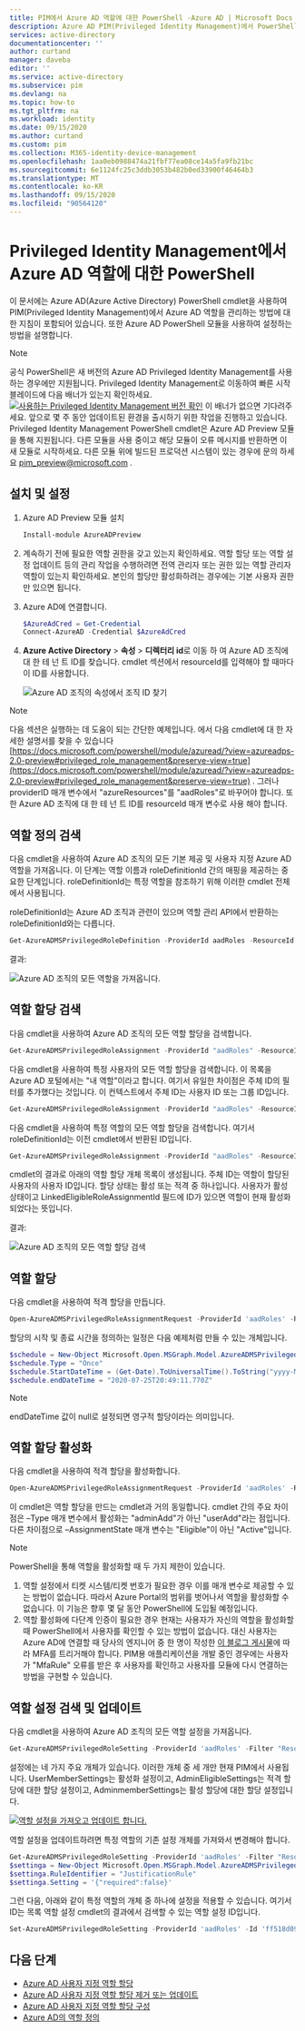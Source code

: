 ```yaml
---
title: PIM에서 Azure AD 역할에 대한 PowerShell -Azure AD | Microsoft Docs
description: Azure AD PIM(Privileged Identity Management)에서 PowerShell cmdlet을 사용하여 Azure AD 역할을 관리합니다.
services: active-directory
documentationcenter: ''
author: curtand
manager: daveba
editor: ''
ms.service: active-directory
ms.subservice: pim
ms.devlang: na
ms.topic: how-to
ms.tgt_pltfrm: na
ms.workload: identity
ms.date: 09/15/2020
ms.author: curtand
ms.custom: pim
ms.collection: M365-identity-device-management
ms.openlocfilehash: 1aa0eb0988474a21fbf77ea08ce14a5fa9fb21bc
ms.sourcegitcommit: 6e1124fc25c3ddb3053b482b0ed33900f46464b3
ms.translationtype: MT
ms.contentlocale: ko-KR
ms.lasthandoff: 09/15/2020
ms.locfileid: "90564120"
---
```

# <a name="powershell-for-azure-ad-roles-in-privileged-identity-management"></a>Privileged Identity Management에서 Azure AD 역할에 대한 PowerShell

이 문서에는 Azure AD(Azure Active Directory) PowerShell cmdlet을 사용하여 PIM(Privileged Identity Management)에서 Azure AD 역할을 관리하는 방법에 대한 지침이 포함되어 있습니다. 또한 Azure AD PowerShell 모듈을 사용하여 설정하는 방법을 설명합니다.

> [!Note]
> 공식 PowerShell은 새 버전의 Azure AD Privileged Identity Management를 사용하는 경우에만 지원됩니다. Privileged Identity Management로 이동하여 빠른 시작 블레이드에 다음 배너가 있는지 확인하세요.
> [![사용하는 Privileged Identity Management 버전 확인](media/pim-how-to-add-role-to-user/pim-new-version.png "Azure AD > Privileged Identity Management 선택")](media/pim-how-to-add-role-to-user/pim-new-version.png#lightbox) 이 배너가 없으면 기다려주세요. 앞으로 몇 주 동안 업데이트된 환경을 출시하기 위한 작업을 진행하고 있습니다.
> Privileged Identity Management PowerShell cmdlet은 Azure AD Preview 모듈을 통해 지원됩니다. 다른 모듈을 사용 중이고 해당 모듈이 오류 메시지를 반환하면 이 새 모듈로 시작하세요. 다른 모듈 위에 빌드된 프로덕션 시스템이 있는 경우에 문의 하세요 [pim_preview@microsoft.com](mailto:pim_preview@microsoft.com) .

## <a name="installation-and-setup"></a>설치 및 설정

1. Azure AD Preview 모듈 설치

    ```powershell
    Install-module AzureADPreview
    ```

1. 계속하기 전에 필요한 역할 권한을 갖고 있는지 확인하세요. 역할 할당 또는 역할 설정 업데이트 등의 관리 작업을 수행하려면 전역 관리자 또는 권한 있는 역할 관리자 역할이 있는지 확인하세요. 본인의 할당만 활성화하려는 경우에는 기본 사용자 권한만 있으면 됩니다.

1. Azure AD에 연결합니다.

    ```powershell
    $AzureAdCred = Get-Credential  
    Connect-AzureAD -Credential $AzureAdCred
    ```

1. **Azure Active Directory**  >  **속성**  >  **디렉터리 id**로 이동 하 여 Azure AD 조직에 대 한 테 넌 트 ID를 찾습니다. cmdlet 섹션에서 resourceId를 입력해야 할 때마다 이 ID를 사용합니다.

    ![Azure AD 조직의 속성에서 조직 ID 찾기](./media/powershell-for-azure-ad-roles/tenant-id-for-Azure-ad-org.png)

> [!Note]
> 다음 섹션은 실행하는 데 도움이 되는 간단한 예제입니다. 에서 다음 cmdlet에 대 한 자세한 설명서를 찾을 수 있습니다 [https://docs.microsoft.com/powershell/module/azuread/?view=azureadps-2.0-preview#privileged_role_management&preserve-view=true](https://docs.microsoft.com/powershell/module/azuread/?view=azureadps-2.0-preview#privileged_role_management&preserve-view=true) . 그러나 providerID 매개 변수에서 "azureResources"를 "aadRoles"로 바꾸어야 합니다. 또한 Azure AD 조직에 대 한 테 넌 트 ID를 resourceId 매개 변수로 사용 해야 합니다.

## <a name="retrieving-role-definitions"></a>역할 정의 검색

다음 cmdlet을 사용하여 Azure AD 조직의 모든 기본 제공 및 사용자 지정 Azure AD 역할을 가져옵니다. 이 단계는 역할 이름과 roleDefinitionId 간의 매핑을 제공하는 중요한 단계입니다. roleDefinitionId는 특정 역할을 참조하기 위해 이러한 cmdlet 전체에서 사용됩니다.

roleDefinitionId는 Azure AD 조직과 관련이 있으며 역할 관리 API에서 반환하는 roleDefinitionId와는 다릅니다.

```powershell
Get-AzureADMSPrivilegedRoleDefinition -ProviderId aadRoles -ResourceId 926d99e7-117c-4a6a-8031-0cc481e9da26
```

결과:

![Azure AD 조직의 모든 역할을 가져옵니다.](./media/powershell-for-azure-ad-roles/get-all-roles-result.png)

## <a name="retrieving-role-assignments"></a>역할 할당 검색

다음 cmdlet을 사용하여 Azure AD 조직의 모든 역할 할당을 검색합니다.

```powershell
Get-AzureADMSPrivilegedRoleAssignment -ProviderId "aadRoles" -ResourceId "926d99e7-117c-4a6a-8031-0cc481e9da26"
```

다음 cmdlet을 사용하여 특정 사용자의 모든 역할 할당을 검색합니다. 이 목록을 Azure AD 포털에서는 "내 역할"이라고 합니다. 여기서 유일한 차이점은 주체 ID의 필터를 추가했다는 것입니다. 이 컨텍스트에서 주체 ID는 사용자 ID 또는 그룹 ID입니다.

```powershell
Get-AzureADMSPrivilegedRoleAssignment -ProviderId "aadRoles" -ResourceId "926d99e7-117c-4a6a-8031-0cc481e9da26" -Filter "subjectId eq 'f7d1887c-7777-4ba3-ba3d-974488524a9d'" 
```

다음 cmdlet을 사용하여 특정 역할의 모든 역할 할당을 검색합니다. 여기서 roleDefinitionId는 이전 cmdlet에서 반환된 ID입니다.

```powershell
Get-AzureADMSPrivilegedRoleAssignment -ProviderId "aadRoles" -ResourceId "926d99e7-117c-4a6a-8031-0cc481e9da26" -Filter "roleDefinitionId eq '0bb54a22-a3df-4592-9dc7-9e1418f0f61c'"
```

cmdlet의 결과로 아래의 역할 할당 개체 목록이 생성됩니다. 주체 ID는 역할이 할당된 사용자의 사용자 ID입니다. 할당 상태는 활성 또는 적격 중 하나입니다. 사용자가 활성 상태이고 LinkedEligibleRoleAssignmentId 필드에 ID가 있으면 역할이 현재 활성화되었다는 뜻입니다.

결과:

![Azure AD 조직의 모든 역할 할당 검색](./media/powershell-for-azure-ad-roles/get-all-role-assignments-result.png)

## <a name="assign-a-role"></a>역할 할당

다음 cmdlet을 사용하여 적격 할당을 만듭니다.

```powershell
Open-AzureADMSPrivilegedRoleAssignmentRequest -ProviderId 'aadRoles' -ResourceId '926d99e7-117c-4a6a-8031-0cc481e9da26' -RoleDefinitionId 'ff690580-d1c6-42b1-8272-c029ded94dec' -SubjectId 'f7d1887c-7777-4ba3-ba3d-974488524a9d' -Type 'adminAdd' -AssignmentState 'Eligible' -schedule $schedule -reason "dsasdsas" 
```

할당의 시작 및 종료 시간을 정의하는 일정은 다음 예제처럼 만들 수 있는 개체입니다.

```powershell
$schedule = New-Object Microsoft.Open.MSGraph.Model.AzureADMSPrivilegedSchedule
$schedule.Type = "Once"
$schedule.StartDateTime = (Get-Date).ToUniversalTime().ToString("yyyy-MM-ddTHH:mm:ss.fffZ")
$schedule.endDateTime = "2020-07-25T20:49:11.770Z"
```
> [!Note]
> endDateTime 값이 null로 설정되면 영구적 할당이라는 의미입니다.

## <a name="activate-a-role-assignment"></a>역할 할당 활성화

다음 cmdlet을 사용하여 적격 할당을 활성화합니다.

```powershell
Open-AzureADMSPrivilegedRoleAssignmentRequest -ProviderId 'aadRoles' -ResourceId '926d99e7-117c-4a6a-8031-0cc481e9da26' -RoleDefinitionId 'f55a9a68-f424-41b7-8bee-cee6a442d418' -SubjectId 'f7d1887c-7777-4ba3-ba3d-974488524a9d' -Type 'UserAdd' -AssignmentState 'Active' -schedule $schedule -reason "dsasdsas"
``` 

이 cmdlet은 역할 할당을 만드는 cmdlet과 거의 동일합니다. cmdlet 간의 주요 차이점은 –Type 매개 변수에서 활성화는 "adminAdd"가 아닌 "userAdd"라는 점입니다. 다른 차이점으로 –AssignmentState 매개 변수는 "Eligible"이 아닌 "Active"입니다.

> [!Note]
> PowerShell을 통해 역할을 활성화할 때 두 가지 제한이 있습니다.
> 1. 역할 설정에서 티켓 시스템/티켓 번호가 필요한 경우 이를 매개 변수로 제공할 수 있는 방법이 없습니다. 따라서 Azure Portal의 범위를 벗어나서 역할을 활성화할 수 없습니다. 이 기능은 향후 몇 달 동안 PowerShell에 도입될 예정입니다.
> 1. 역할 활성화에 다단계 인증이 필요한 경우 현재는 사용자가 자신의 역할을 활성화할 때 PowerShell에서 사용자를 확인할 수 있는 방법이 없습니다. 대신 사용자는 Azure AD에 연결할 때 당사의 엔지니어 중 한 명이 작성한 [이 블로그 게시물](http://www.anujchaudhary.com/2020/02/connect-to-azure-ad-powershell-with-mfa.html)에 따라 MFA를 트리거해야 합니다. PIM용 애플리케이션을 개발 중인 경우에는 사용자가 "MfaRule" 오류를 받은 후 사용자를 확인하고 사용자를 모듈에 다시 연결하는 방법을 구현할 수 있습니다.

## <a name="retrieving-and-updating-role-settings"></a>역할 설정 검색 및 업데이트

다음 cmdlet을 사용하여 Azure AD 조직의 모든 역할 설정을 가져옵니다.

```powershell
Get-AzureADMSPrivilegedRoleSetting -ProviderId 'aadRoles' -Filter "ResourceId eq '926d99e7-117c-4a6a-8031-0cc481e9da26'"
```

설정에는 네 가지 주요 개체가 있습니다. 이러한 개체 중 세 개만 현재 PIM에서 사용됩니다. UserMemberSettings는 활성화 설정이고, AdminEligibleSettings는 적격 할당에 대한 할당 설정이고, AdminmemberSettings는 활성 할당에 대한 할당 설정입니다.

[![역할 설정을 가져오고 업데이트 합니다.](media/powershell-for-azure-ad-roles/get-update-role-settings-result.png)](media/powershell-for-azure-ad-roles/get-update-role-settings-result.png#lightbox)

역할 설정을 업데이트하려면 특정 역할의 기존 설정 개체를 가져와서 변경해야 합니다.

```powershell
Get-AzureADMSPrivilegedRoleSetting -ProviderId 'aadRoles' -Filter "ResourceId eq 'tenant id' and RoleDefinitionId eq 'role id'"
$settinga = New-Object Microsoft.Open.MSGraph.Model.AzureADMSPrivilegedRuleSetting
$settinga.RuleIdentifier = "JustificationRule"
$settinga.Setting = '{"required":false}'
```

그런 다음, 아래와 같이 특정 역할의 개체 중 하나에 설정을 적용할 수 있습니다. 여기서 ID는 목록 역할 설정 cmdlet의 결과에서 검색할 수 있는 역할 설정 ID입니다.

```powershell
Set-AzureADMSPrivilegedRoleSetting -ProviderId 'aadRoles' -Id 'ff518d09-47f5-45a9-bb32-71916d9aeadf' -ResourceId '3f5887ed-dd6e-4821-8bde-c813ec508cf9' -RoleDefinitionId '2387ced3-4e95-4c36-a915-73d803f93702' -UserMemberSettings $setting 
```

## <a name="next-steps"></a>다음 단계

- [Azure AD 사용자 지정 역할 할당](azure-ad-custom-roles-assign.md)
- [Azure AD 사용자 지정 역할 할당 제거 또는 업데이트](azure-ad-custom-roles-update-remove.md)
- [Azure AD 사용자 지정 역할 할당 구성](azure-ad-custom-roles-configure.md)
- [Azure AD의 역할 정의](../users-groups-roles/directory-assign-admin-roles.md)
